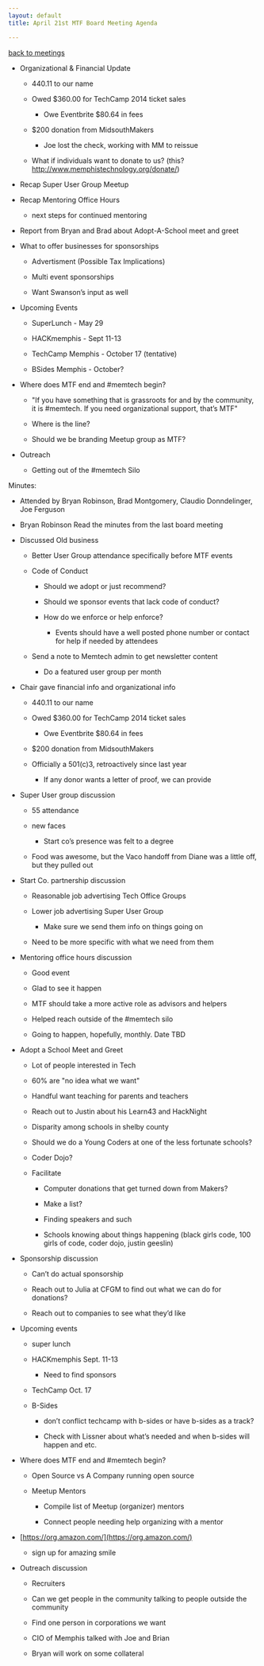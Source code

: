 ```yaml
---
layout: default
title: April 21st MTF Board Meeting Agenda

---
```

[back to meetings](/meetings)

* Organizational & Financial Update

    * $440.11$ to our name

    * Owed $360.00 for TechCamp 2014 ticket sales

        * Owe Eventbrite $80.64 in fees

    * $200 donation from MidsouthMakers

        * Joe lost the check, working with MM to reissue

    * What if individuals want to donate to us? (this? http://www.memphistechnology.org/donate/)

* Recap Super User Group Meetup

* Recap Mentoring Office Hours

    * next steps for continued mentoring

* Report from Bryan and Brad about Adopt-A-School meet and greet

* What to offer businesses for sponsorships

    * Advertisment (Possible Tax Implications)

    * Multi event sponsorships

    * Want Swanson’s input as well

* Upcoming Events

    * SuperLunch - May 29

    * HACKmemphis - Sept 11-13

    * TechCamp Memphis - October 17 (tentative)

    * BSides Memphis - October?

* Where does MTF end and #memtech begin?

    * "If you have something that is grassroots for and by the community, it is #memtech. If you need organizational support, that’s MTF"

    * Where is the line?

    * Should we be branding Meetup group as MTF?

* Outreach

    * Getting out of the #memtech Silo

Minutes:

* Attended by Bryan Robinson, Brad Montgomery, Claudio Donndelinger, Joe Ferguson

* Bryan Robinson Read the minutes from the last board meeting

* Discussed Old business

    * Better User Group attendance specifically before MTF events

    * Code of Conduct

        * Should we adopt or just recommend?

        * Should we sponsor events that lack code of conduct?

        * How do we enforce or help enforce?

            * Events should have a well posted phone number or contact for help if needed by attendees

    * Send a note to Memtech admin to get newsletter content

        * Do a featured user group per month

* Chair gave financial info and organizational info

    * $440.11$ to our name

    * Owed $360.00 for TechCamp 2014 ticket sales

        * Owe Eventbrite $80.64 in fees

    * $200 donation from MidsouthMakers

    * Officially a 501(c)3, retroactively since last year

        * If any donor wants a letter of proof, we can provide

* Super User group discussion

    * 55 attendance

    * new faces

        * Start co’s presence was felt to a degree

    * Food was awesome, but the Vaco handoff from Diane was a little off, but they pulled out

* Start Co. partnership discussion

    * Reasonable job advertising Tech Office Groups

    * Lower job advertising Super User Group

        * Make sure we send them info on things going on

    * Need to be more specific with what we need from them

* Mentoring office hours discussion

    * Good event

    * Glad to see it happen

    * MTF should take a more active role as advisors and helpers

    * Helped reach outside of the #memtech silo

    * Going to happen, hopefully, monthly. Date TBD

* Adopt a School Meet and Greet

    * Lot of people interested in Tech

    * 60% are "no idea what we want"

    * Handful want teaching for parents and teachers

    * Reach out to Justin about his Learn43 and HackNight

    * Disparity among schools in shelby county

    * Should we do a Young Coders at one of the less fortunate schools?

    * Coder Dojo?

    * Facilitate

        * Computer donations that get turned down from Makers?

        * Make a list?

        * Finding speakers and such

        * Schools knowing about things happening (black girls code, 100 girls of code, coder dojo, justin geeslin)

* Sponsorship discussion

    * Can’t do actual sponsorship

    * Reach out to Julia at CFGM to find out what we can do for donations?

    * Reach out to companies to see what they’d like

* Upcoming events

    * super lunch

    * HACKmemphis Sept. 11-13

        * Need to find sponsors

    * TechCamp Oct. 17

    * B-Sides

        * don’t conflict techcamp with b-sides or have b-sides as a track?

        * Check with Lissner about what’s needed and when b-sides will happen and etc.

* Where does MTF end and #memtech begin?

    * Open Source vs A Company running open source

    * Meetup Mentors

        * Compile list of Meetup (organizer) mentors

        * Connect people needing help organizing with a mentor

* [https://org.amazon.com/](https://org.amazon.com/)

    * sign up for amazing smile

* Outreach discussion

    * Recruiters

    * Can we get people in the community talking to people outside the community

    * Find one person in corporations we want

    * CIO of Memphis talked with Joe and Brian

    * Bryan will work on some collateral

